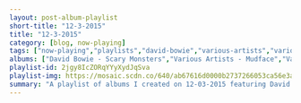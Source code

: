 ```yaml
---
layout: post-album-playlist
short-title: "12-3-2015"
title: "12-3-2015"
category: [blog, now-playing]
tags: ["now-playing","playlists","david-bowie","various-artists","various-artists","paul-clayton,-jean-ritchie,-richard-chase","various-artists","guy-carawan","sum-41","various-artists","grouplove","into-it.-over-it."]
albums: ["David Bowie - Scary Monsters","Various Artists - Mudface","Various Artists - The Civil War (Original Soundtrack Recording)","Paul Clayton, Jean Ritchie, Richard Chase - American Songs Of Revolutionary Times (Digitally Remastered)","Various Artists - Courtin's A Pleasure","Guy Carawan - This Little Light of Mine","Sum 41 - Screaming Bloody Murder","Various Artists - Thank Me Later","Grouplove - Never Trust a Happy Song","Into It. Over It. - 52 Weeks"]
playlist-id: 2jgy8IcZORqYYyXydJqSva
playlist-img: https://mosaic.scdn.co/640/ab67616d0000b2737266053ca56e3a20498b0db1ab67616d0000b273af874be60e38954b341d96f0ab67616d0000b273b62b49cec67e610f6f3d1221ab67616d0000b273e5938409e3e19e4828671add
summary: "A playlist of albums I created on 12-03-2015 featuring David Bowie, Various Artists, Various Artists, Paul Clayton, Jean Ritchie, Richard Chase, Various Artists, Guy Carawan, Sum 41, Various Artists, Grouplove, and Into It. Over It."
---
```

